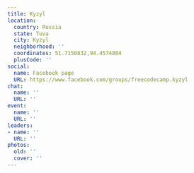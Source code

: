 ```yaml
---
title: Kyzyl
location:
  country: Russia
  state: Tuva
  city: Kyzyl
  neighborhood: ''
  coordinates: 51.7150832,94.4574804
  plusCode: ''
social:
  name: Facebook page
  URL: https://www.facebook.com/groups/freecodecamp.kyzyl
chat:
  name: ''
  URL: ''
event:
  name: ''
  URL: ''
leaders:
- name: ''
  URL: ''
photos:
  old: ''
  cover: ''
---
```

